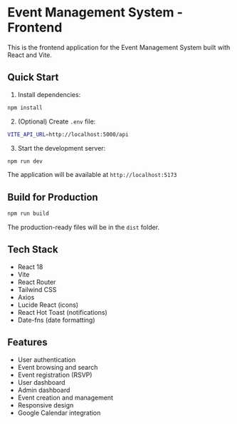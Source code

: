 # Event Management System - Frontend

This is the frontend application for the Event Management System built with React and Vite.

## Quick Start

1. Install dependencies:
```bash
npm install
```

2. (Optional) Create `.env` file:
```bash
VITE_API_URL=http://localhost:5000/api
```

3. Start the development server:
```bash
npm run dev
```

The application will be available at `http://localhost:5173`

## Build for Production

```bash
npm run build
```

The production-ready files will be in the `dist` folder.

## Tech Stack

- React 18
- Vite
- React Router
- Tailwind CSS
- Axios
- Lucide React (icons)
- React Hot Toast (notifications)
- Date-fns (date formatting)

## Features

- User authentication
- Event browsing and search
- Event registration (RSVP)
- User dashboard
- Admin dashboard
- Event creation and management
- Responsive design
- Google Calendar integration

